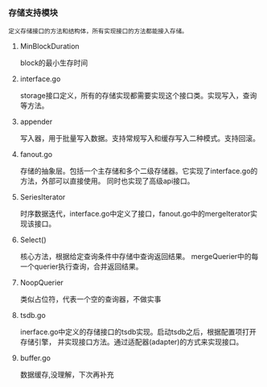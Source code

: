 ### 存储支持模块

    定义存储接口的方法和结构体，所有实现接口的方法都能接入存储。

1. MinBlockDuration

    block的最小生存时间
    
2. interface.go 

    storage接口定义，所有的存储实现都需要实现这个接口类。实现写入，查询等方法。
    
3. appender

    写入器，用于批量写入数据。支持常规写入和缓存写入二种模式。支持回滚。
    
4. fanout.go

    存储的抽象层。包括一个主存储和多个二级存储器。它实现了interface.go的方法，外部可以直接使用。
    同时也实现了高级api接口。
    
5. SeriesIterator

    时序数据迭代，interface.go中定义了接口，fanout.go中的mergeIterator实现该接口。
    
6. Select()

    核心方法，根据给定查询条件中存储中查询返回结果。
    mergeQuerier中的每一个querier执行查询，合并返回结果。
    
7. NoopQuerier
    
    类似占位符，代表一个空的查询器，不做实事
    
8. tsdb.go

    inerface.go中定义的存储接口的tsdb实现。启动tsdb之后，根据配置项打开存储引擎，
    并实现接口方法。通过适配器(adapter)的方式来实现接口。
    
    
9. buffer.go

    数据缓存,没理解，下次再补充